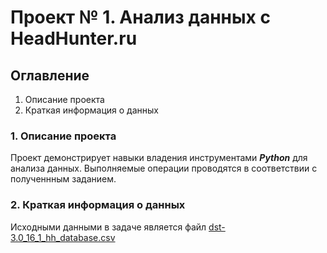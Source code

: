 # Проект № 1. Анализ данных с HeadHunter.ru



## Оглавление
1. Описание проекта
2. Краткая информация о данных

### **1. Описание проекта**
Проект демонстрирует навыки владения инструментами ***Python*** для анализа данных. Выполняемые операции проводятся в соответствии с полученнным заданием.

### **2. Краткая информация о данных**
Исходными данными в задаче является файл [dst-3.0_16_1_hh_database.csv](https://drive.google.com/file/d/1hdLf9nB93UeovaERv7dB9JbD8yq_TgUz/view?usp=sharing)